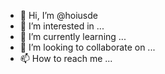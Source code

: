 - 👋 Hi, I’m @hoiusde
- 👀 I’m interested in ...
- 🌱 I’m currently learning ...
- 💞️ I’m looking to collaborate on ...
- 📫 How to reach me ...

<!---
hoiusde/hoiusde is a ✨ special ✨ repository because its `README.md` (this file) appears on your GitHub profile.
You can click the Preview link to take a look at your changes.
--->
